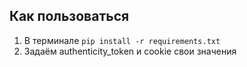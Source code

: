 ## Как пользоваться
1) В терминале `pip install -r requirements.txt`
2) Задаём authenticity_token и cookie свои значения
